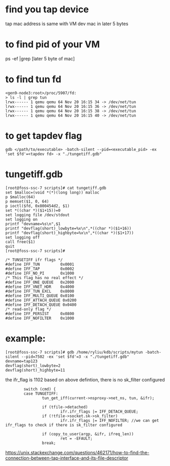 # find you tap device
tap mac address is same with VM dev mac in later 5 bytes

# to find pid of your VM
ps -ef |grep [later 5 byte of mac]

# to find tun fd

```
<gen9-node3:root>/proc/5907/fd:
> ls -l | grep tun
lrwx------ 1 qemu qemu 64 Nov 20 16:15 34 -> /dev/net/tun
lrwx------ 1 qemu qemu 64 Nov 20 16:15 36 -> /dev/net/tun
lrwx------ 1 qemu qemu 64 Nov 20 16:15 38 -> /dev/net/tun
lrwx------ 1 qemu qemu 64 Nov 20 16:15 40 -> /dev/net/tun
```

# to get tapdev flag
```
gdb </path/to/executable> -batch-silent --pid=<executable_pid> -ex 'set $fd'=<tapdev fd> -x "./tungetiff.gdb"
```


# tungetiff.gdb
```
[root@foss-ssc-7 scripts]# cat tungetiff.gdb
set $malloc=(void *(*)(long long)) malloc
p $malloc(64)
p memset($1, 0, 64)
p ioctl($fd, 0x800454d2, $1)
set *((char *)($1+15))=0
set logging file /dev/stdout
set logging on
printf "devname=%s\n",$1
printf "devflag(short)_lowbyte=%x\n",*((char *)($1+16))
printf "devflag(short)_highbyte=%x\n",*((char *)($1+17))
set logging off
call free($1)
quit
[root@foss-ssc-7 scripts]#
```
```
/* TUNSETIFF ifr flags */
#define IFF_TUN         0x0001
#define IFF_TAP         0x0002
#define IFF_NO_PI       0x1000
/* This flag has no real effect */
#define IFF_ONE_QUEUE   0x2000
#define IFF_VNET_HDR    0x4000
#define IFF_TUN_EXCL    0x8000
#define IFF_MULTI_QUEUE 0x0100
#define IFF_ATTACH_QUEUE 0x0200
#define IFF_DETACH_QUEUE 0x0400
/* read-only flag */
#define IFF_PERSIST     0x0800
#define IFF_NOFILTER    0x1000
```
# example:
```
[root@foss-ssc-7 scripts]# gdb /home/ryliu/kdb/scripts/mytun -batch-silent --pid=7502 -ex 'set $fd'=3 -x "./tungetiff.gdb"
devname=tap123
devflag(short)_lowbyte=2
devflag(short)_highbyte=11
```
the ifr_flag is 1102 based on above defintion, there is no sk_filter configured
```
        switch (cmd) {
        case TUNGETIFF:
                tun_get_iff(current->nsproxy->net_ns, tun, &ifr);

                if (tfile->detached)
                        ifr.ifr_flags |= IFF_DETACH_QUEUE;
                if (!tfile->socket.sk->sk_filter)
                        ifr.ifr_flags |= IFF_NOFILTER; //we can get ifr_flags to check if there is sk_filter configured

                if (copy_to_user(argp, &ifr, ifreq_len))
                        ret = -EFAULT;
                break;
```
https://unix.stackexchange.com/questions/462171/how-to-find-the-connection-between-tap-interface-and-its-file-descriptor
